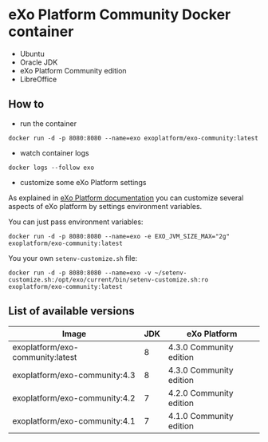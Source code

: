 # eXo Platform Community Docker container

* Ubuntu
* Oracle JDK
* eXo Platform Community edition
* LibreOffice

## How to

* run the container

```
docker run -d -p 8080:8080 --name=exo exoplatform/exo-community:latest
```

* watch container logs

```
docker logs --follow exo
```

* customize some eXo Platform settings

As explained in [eXo Platform documentation](https://www.exoplatform.com/docs/PLF43/PLFAdminGuide.InstallationAndStartup.CustomizingEnvironmentVariables.html) you can customize several aspects of eXo platform by settings environment variables.

You can just pass environment variables:

```
docker run -d -p 8080:8080 --name=exo -e EXO_JVM_SIZE_MAX="2g" exoplatform/exo-community:latest
```

You your own `setenv-customize.sh` file:

```
docker run -d -p 8080:8080 --name=exo -v ~/setenv-customize.sh:/opt/exo/current/bin/setenv-customize.sh:ro exoplatform/exo-community:latest
```


## List of available versions

|    Image                        |  JDK  |   eXo Platform
|---------------------------------|-------|--------------------------
|exoplatform/exo-community:latest |   8   | 4.3.0 Community edition
|exoplatform/exo-community:4.3    |   8   | 4.3.0 Community edition
|exoplatform/exo-community:4.2    |   7   | 4.2.0 Community edition
|exoplatform/exo-community:4.1    |   7   | 4.1.0 Community edition
